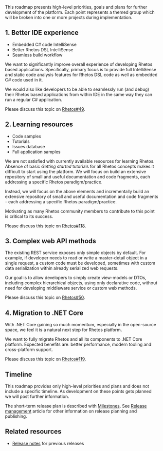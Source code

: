 This roadmap presents high-level priorities, goals and plans for further development of the platform. Each point represents a themed group which will be broken into one or more projects during implementation.

## 1. Better IDE experience

* Embedded C# code IntelliSense
* Better Rhetos DSL IntelliSense
* Seamless build workflow

We want to significantly improve overall experience of developing Rhetos based applications. Specifically, primary focus is to provide full IntelliSense and static code analysis features for Rhetos DSL code as well as embedded C# code used in it.

We would also like developers to be able to seamlessly run (and debug) their Rhetos based applications from within IDE in the same way they can run a regular C# application.

Please discuss this topic on [Rhetos#49](https://github.com/Rhetos/Rhetos/issues/49).

## 2. Learning resources

* Code samples
* Tutorials
* Issues database
* Full application samples

We are not satisfied with currently available resources for learning Rhetos. Absence of basic *Getting started* tutorials for all Rhetos concepts makes it difficult to start using the platform. We will focus on build an extensive repository of small and useful documentation and code fragments, each addressing a specific Rhetos paradigm/practice.

Instead, we will focus on the above elements and incrementally build an extensive repository of small and useful documentation and code fragments - each addressing a specific Rhetos paradigm/practice.

Motivating as many Rhetos community members to contribute to this point is critical to its success.

Please discuss this topic on [Rhetos#118](https://github.com/Rhetos/Rhetos/issues/118).

## 3. Complex web API methods

The existing REST service exposes only simple objects by default. For example, if developer needs to read or write a master-detail object in a single request, a custom code must be developed, sometimes with custom data serialization within already serialized web requests.

Our goal is to allow developers to simply create view-models or DTOs, including complex hierarchical objects, using only declarative code, without need for developing middleware service or custom web methods.

Please discuss this topic on [Rhetos#50](https://github.com/Rhetos/Rhetos/issues/50).

## 4. Migration to .NET Core

With .NET Core gaining so much momentum, especially in the open-source space, we feel it is a natural next step for Rhetos platform.

We want to fully migrate Rhetos and all its components to .NET Core platform. Expected benefits are: better performance, modern tooling and cross-platform support.

Please discuss this topic on [Rhetos#119](https://github.com/Rhetos/Rhetos/issues/119).

## Timeline

This roadmap provides only high-level priorities and plans and does not include a specific timeline.
As development on these points gets planned we will post further information.

The short-term release plan is described with [Milestones](https://github.com/Rhetos/Rhetos/milestones?direction=asc&sort=title&state=open).
See [Release management](Release-management) article for other information on release planning and publishing.

## Related resources

* [Release notes](https://github.com/Rhetos/Rhetos/blob/master/ChangeLog.md) for previous releases
